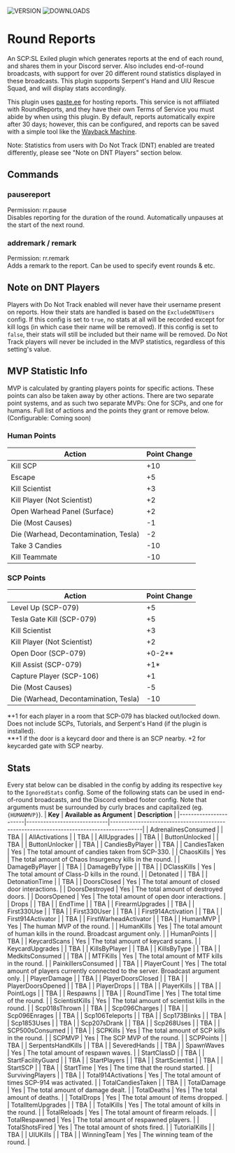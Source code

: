 ![VERSION](https://img.shields.io/github/v/release/Thundermaker300/RoundReports?include_prereleases&style=for-the-badge)
![DOWNLOADS](https://img.shields.io/github/downloads/Thundermaker300/RoundReports/total?style=for-the-badge)

# Round Reports
 An SCP:SL Exiled plugin which generates reports at the end of each round, and shares them in your Discord server. Also includes end-of-round broadcasts, with support for over 20 different round statistics displayed in these broadcasts.  This plugin supports Serpent's Hand and UIU Rescue Squad, and will display stats accordingly.
  
This plugin uses [paste.ee](https://paste.ee/) for hosting reports. This service is not affiliated with RoundReports, and they have their own Terms of Service you must abide by when using this plugin. By default, reports automatically expire after 30 days; however, this can be configured, and reports can be saved with a simple tool like the [Wayback Machine](https://web.archive.org/).  
  
Note: Statistics from users with Do Not Track (DNT) enabled are treated differently, please see "Note on DNT Players" section below.

 ## Commands
 ### pausereport
 Permission: rr.pause  
 Disables reporting for the duration of the round. Automatically unpauses at the start of the next round.  

 ### addremark / remark
 Permission: rr.remark  
 Adds a remark to the report. Can be used to specify event rounds & etc.  
  
## Note on DNT Players
Players with Do Not Track enabled will never have their username present on reports. How their stats are handled is based on the `ExcludeDNTUsers` config. If this config is set to `true`, no stats at all will be recorded except for kill logs (in which case their name will be removed). If this config is set to `false`, their stats will still be included but their name will be removed. Do Not Track players will never be included in the MVP statistics, regardless of this setting's value.

## MVP Statistic Info
MVP is calculated by granting players points for specific actions. These points can also be taken away by other actions. There are two separate point systems, and as such two separate MVPs: One for SCPs, and one for humans. Full list of actions and the points they grant or remove below. (Configurable: Coming soon)

### Human Points

| **Action**                            | **Point Change** |
|---------------------------------------|------------------|
| Kill SCP                              | +10              |
| Escape                                | +5               |
| Kill Scientist                        | +3               |
| Kill Player (Not Scientist)           | +2               |
| Open Warhead Panel (Surface)          | +2               |
| Die (Most Causes)                     | -1               |
| Die (Warhead, Decontamination, Tesla) | -2               |
| Take 3 Candies                        | -10              |
| Kill Teammate                         | -10              |


### SCP Points

| **Action**                            | **Point Change** |
|---------------------------------------|------------------|
| Level Up (SCP-079)                    | +5               |
| Tesla Gate Kill (SCP-079)             | +5               |
| Kill Scientist                        | +3               |
| Kill Player (Not Scientist)           | +2               |
| Open Door (SCP-079)                   | +0-2\*\*         |
| Kill Assist (SCP-079)                 | +1\*             |
| Capture Player (SCP-106)              | +1               |
| Die (Most Causes)                     | -5               |
| Die (Warhead, Decontamination, Tesla) | -10              |

\*+1 for each player in a room that SCP-079 has blacked out/locked down. Does not include SCPs, Tutorials, and Serpent's Hand (if the plugin is installed).  
\*\*+1 if the door is a keycard door and there is an SCP nearby. +2 for keycarded gate with SCP nearby.

 ## Stats
 Every stat below can be disabled in the config by adding its respective `key` to the `IgnoredStats` config. Some of the following stats can be used in end-of-round broadcasts, and the Discord embed footer config. Note that arguments must be surrounded by curly braces and capitalized (eg. `{HUMANMVP}`).
| **Key**               | **Available as Argument**   | **Description**                                                                         |
|-----------------------|-----------------------------|-----------------------------------------------------------------------------------------|
| AdrenalinesConsumed   |                             | TBA                                                                                     |
| AllActivations        |                             | TBA                                                                                     |
| AllUpgrades           |                             | TBA                                                                                     |
| ButtonUnlocked        |                             | TBA                                                                                     |
| ButtonUnlocker        |                             | TBA                                                                                     |
| CandiesByPlayer       |                             | TBA                                                                                     |
| CandiesTaken          | Yes                         | The total amount of candies taken from SCP-330.                                         |
| ChaosKills            | Yes                         | The total amount of Chaos Insurgency kills in the round.                                |
| DamageByPlayer        |                             | TBA                                                                                     |
| DamageByType          |                             | TBA                                                                                     |
| DClassKills           | Yes                         | The total amount of Class-D kills in the round.                                         |
| Detonated             |                             | TBA                                                                                     |
| DetonationTime        |                             | TBA                                                                                     |
| DoorsClosed           | Yes                         | The total amount of closed door interactions.                                           |
| DoorsDestroyed        | Yes                         | The total amount of destroyed doors.                                                    |
| DoorsOpened           | Yes                         | The total amount of open door interactions.                                             |
| Drops                 |                             | TBA                                                                                     |
| EndTime               |                             | TBA                                                                                     |
| FirearmUpgrades       |                             | TBA                                                                                     |
| First330Use           |                             | TBA                                                                                     |
| First330User          |                             | TBA                                                                                     |
| First914Activation    |                             | TBA                                                                                     |
| First914Activator     |                             | TBA                                                                                     |
| FirstWarheadActivator |                             | TBA                                                                                     |
| HumanMVP              | Yes                         | The human MVP of the round.                                                             |
| HumanKills            | Yes                         | The total amount of human kills in the round. Broadcast argument only.                  |
| HumanPoints           |                             | TBA                                                                                     |
| KeycardScans          | Yes                         | The total amount of keycard scans.                                                      |
| KeycardUpgrades       |                             | TBA                                                                                     |
| KillsByPlayer         |                             | TBA                                                                                     |
| KillsByType           |                             | TBA                                                                                     |
| MedkitsConsumed       |                             | TBA                                                                                     |
| MTFKills              | Yes                         | The total amount of MTF kills in the round.                                             |
| PainkillersConsumed   |                             | TBA                                                                                     |
| PlayerCount           | Yes                         | The total amount of players currently connected to the server. Broadcast argument only. |
| PlayerDamage          |                             | TBA                                                                                     |
| PlayerDoorsClosed     |                             | TBA                                                                                     |
| PlayerDoorsOpened     |                             | TBA                                                                                     |
| PlayerDrops           |                             | TBA                                                                                     |
| PlayerKills           |                             | TBA                                                                                     |
| PointLogs             |                             | TBA                                                                                     |
| Respawns              |                             | TBA                                                                                     |
| RoundTime             | Yes                         | The total time of the round.                                                            |
| ScientistKills        | Yes                         | The total amount of scientist kills in the round.                                       |
| Scp018sThrown         |                             | TBA                                                                                     |
| Scp096Charges         |                             | TBA                                                                                     |
| Scp096Enrages         |                             | TBA                                                                                     |
| Scp106Teleports       |                             | TBA                                                                                     |
| Scp173Blinks          |                             | TBA                                                                                     |
| Scp1853Uses           |                             | TBA                                                                                     |
| Scp207sDrank          |                             | TBA                                                                                     |
| Scp268Uses            |                             | TBA                                                                                     |
| SCP500sConsumed       |                             | TBA                                                                                     |
| SCPKills              | Yes                         | The total amount of SCP kills in the round.                                             |
| SCPMVP                | Yes                         | The SCP MVP of the round.                                                               |
| SCPPoints             |                             | TBA                                                                                     |
| SerpentsHandKills     |                             | TBA                                                                                     |
| SeveredHands          |                             | TBA                                                                                     |
| SpawnWaves            | Yes                         | The total amount of respawn waves.                                                      |
| StartClassD           |                             | TBA                                                                                     |
| StartFacilityGuard    |                             | TBA                                                                                     |
| StartPlayers          |                             | TBA                                                                                     |
| StartScientist        |                             | TBA                                                                                     |
| StartSCP              |                             | TBA                                                                                     |
| StartTime             | Yes                         | The time that the round started.                                                        |
| SurvivingPlayers      |                             | TBA                                                                                     |
| Total914Activations   | Yes                         | The total amount of times SCP-914 was activated.                                        |
| TotalCandiesTaken     |                             | TBA                                                                                     |
| TotalDamage           | Yes                         | The total amount of damage dealt.                                                       |
| TotalDeaths           | Yes                         | The total amount of deaths.                                                             |
| TotalDrops            | Yes                         | The total amount of items dropped.                                                      |
| TotalItemUpgrades     |                             | TBA                                                                                     |
| TotalKills            | Yes                         | The total amount of kills in the round.                                                 |
| TotalReloads          | Yes                         | The total amount of firearm reloads.                                                    |
| TotalRespawned        | Yes                         | The total amount of respawned players.                                                  |
| TotalShotsFired       | Yes                         | The total amount of shots fired.                                                        |
| TutorialKills         |                             | TBA                                                                                     |
| UIUKills              |                             | TBA                                                                                     |
| WinningTeam           | Yes                         | The winning team of the round.                                                          |
